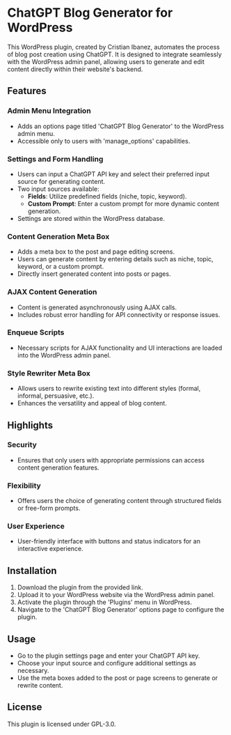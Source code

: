 # ChatGPT Blog Generator for WordPress

This WordPress plugin, created by Cristian Ibanez, automates the process of blog post creation using ChatGPT. It is designed to integrate seamlessly with the WordPress admin panel, allowing users to generate and edit content directly within their website's backend.

## Features

### Admin Menu Integration
- Adds an options page titled 'ChatGPT Blog Generator' to the WordPress admin menu.
- Accessible only to users with 'manage_options' capabilities.

### Settings and Form Handling
- Users can input a ChatGPT API key and select their preferred input source for generating content.
- Two input sources available:
  - **Fields**: Utilize predefined fields (niche, topic, keyword).
  - **Custom Prompt**: Enter a custom prompt for more dynamic content generation.
- Settings are stored within the WordPress database.

### Content Generation Meta Box
- Adds a meta box to the post and page editing screens.
- Users can generate content by entering details such as niche, topic, keyword, or a custom prompt.
- Directly insert generated content into posts or pages.

### AJAX Content Generation
- Content is generated asynchronously using AJAX calls.
- Includes robust error handling for API connectivity or response issues.

### Enqueue Scripts
- Necessary scripts for AJAX functionality and UI interactions are loaded into the WordPress admin panel.

### Style Rewriter Meta Box
- Allows users to rewrite existing text into different styles (formal, informal, persuasive, etc.).
- Enhances the versatility and appeal of blog content.

## Highlights

### Security
- Ensures that only users with appropriate permissions can access content generation features.

### Flexibility
- Offers users the choice of generating content through structured fields or free-form prompts.

### User Experience
- User-friendly interface with buttons and status indicators for an interactive experience.

## Installation

1. Download the plugin from the provided link.
2. Upload it to your WordPress website via the WordPress admin panel.
3. Activate the plugin through the 'Plugins' menu in WordPress.
4. Navigate to the 'ChatGPT Blog Generator' options page to configure the plugin.

## Usage

- Go to the plugin settings page and enter your ChatGPT API key.
- Choose your input source and configure additional settings as necessary.
- Use the meta boxes added to the post or page screens to generate or rewrite content.

## License

This plugin is licensed under GPL-3.0.
